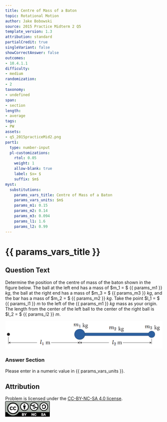 ```yaml
---
title: Centre of Mass of a Baton
topic: Rotational Motion
author: Jake Bobowski
source: 2015 Practice Midterm 2 Q5
template_version: 1.3
attribution: standard
partialCredit: true
singleVariant: false
showCorrectAnswer: false
outcomes:
- 10.4.1.1
difficulty:
- medium
randomization:
- 2
taxonomy:
- undefined
span:
- section
length:
- average
tags:
- PW
assets:
- q5_2015practiceMid2.png
part1:
  type: number-input
  pl-customizations:
    rtol: 0.05
    weight: 1
    allow-blank: true
    label: $x= $
    suffix: $m$
myst:
  substitutions:
    params_vars_title: Centre of Mass of a Baton
    params_vars_units: $m$
    params_m1: 0.15
    params_m2: 0.14
    params_m3: 0.094
    params_l1: 1.6
    params_l2: 0.99
---
```

# {{ params_vars_title }}

## Question Text

Determine the position of the centre of mass of the baton shown in the figure below.
The ball at the left end has a mass of $m_1 = $ {{ params_m1 }} $kg$, the ball at the right end has a mass of $m_3 = $ {{ params_m3 }} $kg$, and the bar has a mass of $m_2 = $ {{ params_m2 }} $kg$.
Take the point $l_1 = $ {{ params_l1 }} $m$ to the left of the {{ params_m1 }} $kg$ mass as your origin.
The length from the center of the left ball to the center of the right ball is $l_2 = $ {{ params_l2 }} $m$.

<img alt="The figure shows the origin on the left side and the baton to the right of the origin. The left ball of the baton has mass m one and is bigger than the right ball of mass m three. The bar has mass m two. The length from the origin to the center of the left ball is l one. The length from the center of the left ball to the center of the right ball is l two." src="q5_2015practiceMid2.png">

### Answer Section

Please enter in a numeric value in {{ params_vars_units }}.

## Attribution

Problem is licensed under the [CC-BY-NC-SA 4.0 license](https://creativecommons.org/licenses/by-nc-sa/4.0/).<br> ![The Creative Commons 4.0 license requiring attribution-BY, non-commercial-NC, and share-alike-SA license.](https://raw.githubusercontent.com/firasm/bits/master/by-nc-sa.png)